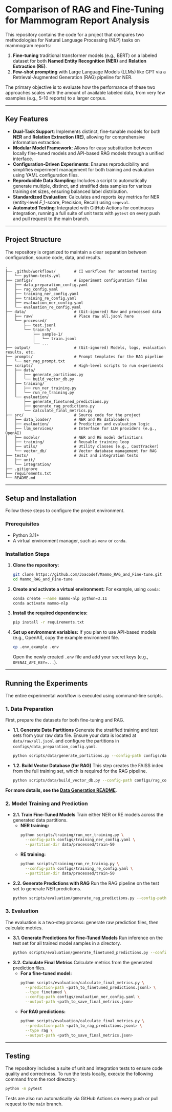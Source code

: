 # Comparison of RAG and Fine-Tuning for Mammogram Report Analysis

This repository contains the code for a project that compares two methodologies for Natural Language Processing (NLP) tasks on mammogram reports:

1.  **Fine-tuning** traditional transformer models (e.g., BERT) on a labeled dataset for both **Named Entity Recognition (NER)** and **Relation Extraction (RE)**.
2.  **Few-shot prompting** with Large Language Models (LLMs) like GPT via a Retrieval-Augmented Generation (RAG) pipeline for NER.

The primary objective is to evaluate how the performance of these two approaches scales with the amount of available labeled data, from very few examples (e.g., 5-10 reports) to a larger corpus.

-----

## Key Features

  - **Dual-Task Support**: Implements distinct, fine-tunable models for both **NER** and **Relation Extraction (RE)**, allowing for comprehensive information extraction.
  - **Modular Model Framework**: Allows for easy substitution between locally fine-tuned models and API-based RAG models through a unified interface.
  - **Configuration-Driven Experiments**: Ensures reproducibility and simplifies experiment management for both training and evaluation using YAML configuration files.
  - **Reproducible Data Sampling**: Includes a script to automatically generate multiple, distinct, and stratified data samples for various training set sizes, ensuring balanced label distribution.
  - **Standardized Evaluation**: Calculates and reports key metrics for NER (entity-level $F\_1$-score, Precision, Recall) using `seqeval`.
  - **Automated Testing**: Integrated with GitHub Actions for continuous integration, running a full suite of unit tests with `pytest` on every push and pull request to the main branch.

-----

## Project Structure

The repository is organized to maintain a clear separation between configuration, source code, data, and results.

```
.
├── .github/workflows/        # CI workflows for automated testing
│   └── python-tests.yml
├── configs/                  # Experiment configuration files
│   ├── data_preparation_config.yaml
│   ├── rag_config.yaml
│   ├── training_ner_config.yaml
│   ├── training_re_config.yaml
│   ├── evaluation_ner_config.yaml
│   └── evaluation_re_config.yaml
├── data/                     # (Git-ignored) Raw and processed data
│   ├── raw/                  # Place raw all.jsonl here
│   └── processed/
│       ├── test.jsonl
│       └── train-5/
│           ├── sample-1/
│           │   └── train.jsonl
│           └── ...
├── output/                   # (Git-ignored) Models, logs, evaluation results, etc.
├── prompts/                  # Prompt templates for the RAG pipeline
│   └── ner_rag_prompt.txt
├── scripts/                  # High-level scripts to run experiments
│   ├── data/
│   │   ├── generate_partitions.py
│   │   └── build_vector_db.py
│   ├── training/
│   │   ├── run_ner_training.py
│   │   └── run_re_training.py
│   └── evaluation/
│       ├── generate_finetuned_predictions.py
│       ├── generate_rag_predictions.py
│       └── calculate_final_metrics.py
├── src/                      # Source code for the project
│   ├── data_loader/          # NER and RE dataloaders
│   ├── evaluation/           # Prediction and evaluation logic
│   ├── llm_services/         # Interface for LLM providers (e.g., OpenAI)
│   ├── models/               # NER and RE model definitions
│   ├── training/             # Reusable training loop
│   ├── utils/                # Utility classes (e.g., CostTracker)
│   └── vector_db/            # Vector database management for RAG
├── tests/                    # Unit and integration tests
│   ├── unit/
│   └── integration/
├── .gitignore
├── requirements.txt
└── README.md
```

-----

## Setup and Installation

Follow these steps to configure the project environment.

### Prerequisites

  - Python 3.11+
  - A virtual environment manager, such as `venv` or `conda`.

### Installation Steps

1.  **Clone the repository:**
    ```bash
    git clone https://github.com/Joacodef/Mammo_RAG_and_Fine-tune.git
    cd Mammo_RAG_and_Fine-tune
    ```
2.  **Create and activate a virtual environment:**
    For example, using `conda`:
    ```bash
    conda create --name mammo-nlp python=3.11
    conda activate mammo-nlp
    ```
3.  **Install the required dependencies:**
    ```bash
    pip install -r requirements.txt
    ```
4.  **Set up environment variables:**
    If you plan to use API-based models (e.g., OpenAI), copy the example environment file.
    ```bash
    cp .env_example .env
    ```
    Open the newly created `.env` file and add your secret keys (e.g., `OPENAI_API_KEY=...`).

-----

## Running the Experiments

The entire experimental workflow is executed using command-line scripts.

### 1\. Data Preparation

First, prepare the datasets for both fine-tuning and RAG.

  - **1.1. Generate Data Partitions**
    Generate the stratified training and test sets from your raw data file. Ensure your data is located at `data/raw/all.jsonl` and configure the partitions in `configs/data_preparation_config.yaml`.
    ```bash
    python scripts/data/generate_partitions.py --config-path configs/data_preparation_config.yaml
    ```
  - **1.2. Build Vector Database (for RAG)**
    This step creates the FAISS index from the full training set, which is required for the RAG pipeline.
    ```bash
    python scripts/data/build_vector_db.py --config-path configs/rag_config.yaml
    ```

**For more details, see the [Data Generation README](https://www.google.com/search?q=./scripts/data/README.md)**.

### 2\. Model Training and Prediction

  - **2.1. Train Fine-Tuned Models**
    Train either NER or RE models across the generated data partitions.
      - **NER training:**
        ```bash
        python scripts/training/run_ner_training.py \
          --config-path configs/training_ner_config.yaml \
          --partition-dir data/processed/train-50
        ```
      - **RE training:**
        ```bash
        python scripts/training/run_re_trainig.py \
          --config-path configs/training_re_config.yaml \
          --partition-dir data/processed/train-50
        ```
  - **2.2. Generate Predictions with RAG**
    Run the RAG pipeline on the test set to generate NER predictions.
    ```bash
    python scripts/evaluation/generate_rag_predictions.py --config-path configs/rag_config.yaml
    ```

### 3\. Evaluation

The evaluation is a two-step process: generate raw prediction files, then calculate metrics.

  - **3.1. Generate Predictions for Fine-Tuned Models**
    Run inference on the test set for all trained model samples in a directory.
    ```bash
    python scripts/evaluation/generate_finetuned_predictions.py --config-path configs/evaluation_ner_config.yaml
    ```
  - **3.2. Calculate Final Metrics**
    Calculate metrics from the generated prediction files.
      - **For a fine-tuned model:**
        ```bash
        python scripts/evaluation/calculate_final_metrics.py \
          --prediction-path <path_to_finetuned_predictions.jsonl> \
          --type finetuned \
          --config-path configs/evaluation_ner_config.yaml \
          --output-path <path_to_save_final_metrics.json>
        ```
      - **For RAG predictions:**
        ```bash
        python scripts/evaluation/calculate_final_metrics.py \
          --prediction-path <path_to_rag_predictions.jsonl> \
          --type rag \
          --output-path <path_to_save_final_metrics.json>
        ```

-----

## Testing

The repository includes a suite of unit and integration tests to ensure code quality and correctness. To run the tests locally, execute the following command from the root directory:

```bash
python -m pytest
```

Tests are also run automatically via GitHub Actions on every push or pull request to the `main` branch.